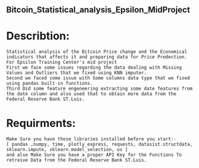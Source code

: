 ## Bitcoin_Statistical_analysis_Epsilon_MidProject
# Describtion:
    Statistical analysis of the Bitcoin Price change and the Economical indicators that affects it and preparing data for Price Predection. For Epsilon Training Center's mid project
    First we face some issues regarding the data dealing with Missing Values and Outliers that we fixed using KNN imputer.
    Second we faced some issue with Some columns data type that we fixed using pandas built-in functions.
    Third Did some feature engeneering extracting some date features from the date column and also used that to obtain more data from the Federal Reserve Bank ST.Luis.
# Requirments:
    Make Sure you have those libraries installed before you start:-
    [ pandas ,numpy, time, plotly_express, requests, datasist.structdata, sklearn.impute, sklearn.model_selection, os ]
    and also Make Sure you have a proper API Key for the Functions To retreive Data from the Federal Reserve Bank ST.Luis.
